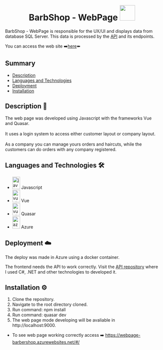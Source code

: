<h1 align="center">
  <b>BarbShop - WebPage</b>
  <img src="https://i.pinimg.com/originals/ce/2e/b5/ce2eb5c24ec4ea4a59ec9a82905765d8.png" width="50">
  <br>
</h1>

BarbShop - WebPage is responsible for the UX/UI and displays data from database SQL Server. This data is processed by the <a href="https://github.com/marcello-teixeira/barber-shop-api">API</a> and its endpoints.

You can access the web site ➡️<a href="https://webpage-barbershop.azurewebsites.net/#/">here</a>⬅️

## Summary

- [Description](##description)
- [Languages and Technologies](##languages-and-technologies)
- [Deployment](##deployment)
- [Installation](##installation)

## Description 📝

The web page was developed using Javascript with the frameworks Vue and Quasar.
<br><br>
It uses a login system to access either customer layout or company layout.
<br><br>
As a company you can manage yours orders and haircuts, while the customers can do orders with any company registered.

## Languages and Technologies 🛠️

- <img width="25" src="https://cdn.jsdelivr.net/gh/devicons/devicon/icons/javascript/javascript-original.svg" height="40" alt="javascript logo"  /> Javascript
- <img width="25" src="https://cdn.jsdelivr.net/gh/devicons/devicon/icons/vuejs/vuejs-original.svg" height="40" alt="vuejs logo"  /> Vue
- <img width="25" src="https://www.svgrepo.com/show/374024/quasar.svg" height="40" alt="vuejs logo"  /> Quasar
- <img width="25" src="https://upload.wikimedia.org/wikipedia/commons/thumb/f/fa/Microsoft_Azure.svg/1200px-Microsoft_Azure.svg.png/quasar.svg" height="40" alt="azure logo"  /> Azure

## Deployment ☁️

The deploy was made in Azure using a docker container.

The frontend needs the API to work correctly. Visit the <a href="https://github.com/marcello-teixeira/barber-shop-api">API repository</a> where I used C#, .NET and other technologies to developed it.

## Installation ⚙️

1. Clone the repository.
2. Navigate to the root directory cloned.
3. Run command: npm install
4. Run command: quasar dev
5. The web page mode developing will be avaliable in http://localhost:9000.

- To see web page working correctly access ➡️ https://webpage-barbershop.azurewebsites.net/#/
